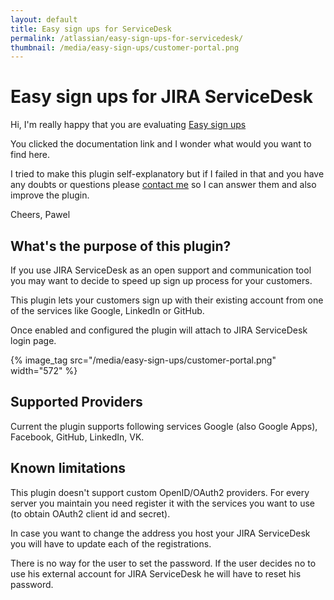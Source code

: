 ```yaml
---
layout: default
title: Easy sign ups for ServiceDesk
permalink: /atlassian/easy-sign-ups-for-servicedesk/
thumbnail: /media/easy-sign-ups/customer-portal.png
---
```

Easy sign ups for JIRA ServiceDesk
=============

Hi,
I'm really happy that you are evaluating [Easy sign ups](https://marketplace.atlassian.com/plugins/easy.social.sign-ups.servicedesk/)

You clicked the documentation link and I wonder what would you want to find here.

I tried to make this plugin self-explanatory but if I failed in that and you have any doubts or questions please [contact me](mailto:pawelniewiadomski@me.com) so I can answer them and also improve the plugin.

Cheers,
Pawel

## What's the purpose of this plugin?

If you use JIRA ServiceDesk as an open support and communication tool you may want to decide to speed up sign up process for your customers.

This plugin lets your customers sign up with their existing account from one of the services like Google, LinkedIn or GitHub.

Once enabled and configured the plugin will attach to JIRA ServiceDesk login page.

{% image_tag src="/media/easy-sign-ups/customer-portal.png" width="572" %}

## Supported Providers

Current the plugin supports following services Google (also Google Apps), Facebook, GitHub, LinkedIn, VK.

## Known limitations

This plugin doesn't support custom OpenID/OAuth2 providers. For every server you maintain you need register it with the services you want to use (to obtain OAuth2 client id and secret).

In case you want to change the address you host your JIRA ServiceDesk you will have to update each of the registrations.

There is no way for the user to set the password. If the user decides no to use his external account for JIRA ServiceDesk he will have to reset his password.

